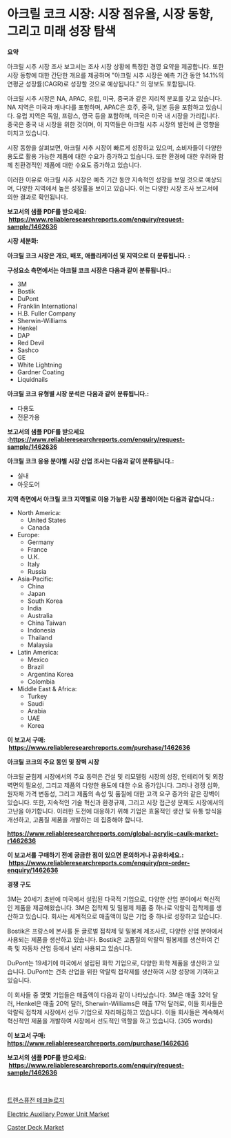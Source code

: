 <p><h1>아크릴 코크 시장: 시장 점유율, 시장 동향, 그리고 미래 성장 탐색</h1></p><p><strong>요약</strong></p>
<p><p>아크릴 시추 시장 조사 보고서는 조사 시장 상황에 특정한 경영 요약을 제공합니다. 또한 시장 동향에 대한 간단한 개요를 제공하며 "아크릴 시추 시장은 예측 기간 동안 14.1%의 연평균 성장률(CAGR)로 성장할 것으로 예상됩니다." 의 정보도 포함됩니다.</p><p>아크릴 시추 시장은 NA, APAC, 유럽, 미국, 중국과 같은 지리적 분포를 갖고 있습니다. NA 지역은 미국과 캐나다를 포함하며, APAC은 호주, 중국, 일본 등을 포함하고 있습니다. 유럽 지역은 독일, 프랑스, 영국 등을 포함하며, 미국은 미국 내 시장을 가리킵니다. 중국은 중국 내 시장을 위한 것이며, 이 지역들은 아크릴 시추 시장의 발전에 큰 영향을 미치고 있습니다.</p><p>시장 동향을 살펴보면, 아크릴 시추 시장이 빠르게 성장하고 있으며, 소비자들이 다양한 용도로 활용 가능한 제품에 대한 수요가 증가하고 있습니다. 또한 환경에 대한 우려와 함께 친환경적인 제품에 대한 수요도 증가하고 있습니다.</p><p>이러한 이유로 아크릴 시추 시장은 예측 기간 동안 지속적인 성장을 보일 것으로 예상되며, 다양한 지역에서 높은 성장률을 보이고 있습니다. 이는 다양한 시장 조사 보고서에 의한 결과로 확인됩니다.</p></p>
<p><strong>보고서의 샘플 PDF를 받으세요: &nbsp;<a href="https://www.reliableresearchreports.com/enquiry/request-sample/1462636">https://www.reliableresearchreports.com/enquiry/request-sample/1462636</a></strong></p>
<p><strong>시장 세분화:</strong></p>
<p><strong> 아크릴 코크 시장은 개요, 배포, 애플리케이션 및 지역으로 더 분류됩니다. :</strong></p>
<p><strong>구성요소 측면에서는 아크릴 코크 시장은 다음과 같이 분류됩니다.:</strong></p>
<p><ul><li>3M</li><li>Bostik</li><li>DuPont</li><li>Franklin International</li><li>H.B. Fuller Company</li><li>Sherwin-Williams</li><li>Henkel</li><li>DAP</li><li>Red Devil</li><li>Sashco</li><li>GE</li><li>White Lightning</li><li>Gardner Coating</li><li>Liquidnails</li></ul></p>
<p><strong> 아크릴 코크 유형별 시장 분석은 다음과 같이 분류됩니다.:</strong></p>
<p><ul><li>다용도</li><li>전문가용</li></ul></p>
<p><strong>보고서의 샘플 PDF를 받으세요 :<a href="https://www.reliableresearchreports.com/enquiry/request-sample/1462636">https://www.reliableresearchreports.com/enquiry/request-sample/1462636</a></strong></p>
<p><strong> 아크릴 코크 응용 분야별 시장 산업 조사는 다음과 같이 분류됩니다.:</strong></p>
<p><ul><li>실내</li><li>아웃도어</li></ul></p>
<p><strong>지역 측면에서 아크릴 코크 지역별로 이용 가능한 시장 플레이어는 다음과 같습니다.:</strong></p>
<p><ul>
    <li>
        North America:
        <ul>
            <li>United States</li>
            <li>Canada</li>
        </ul>
    </li>
    <li>
        Europe:
        <ul>
            <li>Germany</li>
            <li>France</li>
            <li>U.K.</li>
            <li>Italy</li>
            <li>Russia</li>
        </ul>
    </li>
    <li>
        Asia-Pacific:
        <ul>
            <li>China</li>
            <li>Japan</li>
            <li>South Korea</li>
            <li>India</li>
            <li>Australia</li>
            <li>China Taiwan</li>
            <li>Indonesia</li>
            <li>Thailand</li>
            <li>Malaysia</li>
        </ul>
    </li>
    <li>
        Latin America:
        <ul>
            <li>Mexico</li>
            <li>Brazil</li>
            <li>Argentina Korea</li>
            <li>Colombia</li>
        </ul>
    </li>
    <li>
        Middle East & Africa:
        <ul>
            <li>Turkey</li>
            <li>Saudi</li>
            <li>Arabia</li>
            <li>UAE</li>
            <li>Korea</li>
        </ul>
    </li>
    </ul></p>
<p><strong>이 보고서 구매: &nbsp;<a href="https://www.reliableresearchreports.com/purchase/1462636">https://www.reliableresearchreports.com/purchase/1462636</a></strong></p>
<p><strong>아크릴 코크의 주요 동인 및 장벽 시장</strong></p>
<p><p>아크릴 굳힘제 시장에서의 주요 동력은 건설 및 리모델링 시장의 성장, 인테리어 및 외장 벽면의 필요성, 그리고 제품의 다양한 용도에 대한 수요 증가입니다. 그러나 경쟁 심화, 원자재 가격 변동성, 그리고 제품의 속성 및 품질에 대한 고객 요구 증가와 같은 장벽이 있습니다. 또한, 지속적인 기술 혁신과 환경규제, 그리고 시장 접근성 문제도 시장에서의 고난을 야기합니다. 이러한 도전에 대응하기 위해 기업은 효율적인 생산 및 유통 방식을 개선하고, 고품질 제품을 개발하는 데 집중해야 합니다.</p></p>
<p><strong><a href="https://www.reliableresearchreports.com/global-acrylic-caulk-market-r1462636">https://www.reliableresearchreports.com/global-acrylic-caulk-market-r1462636</a></strong></p>
<p><strong>이 보고서를 구매하기 전에 궁금한 점이 있으면 문의하거나 공유하세요.: &nbsp;<a href="https://www.reliableresearchreports.com/enquiry/pre-order-enquiry/1462636">https://www.reliableresearchreports.com/enquiry/pre-order-enquiry/1462636</a></strong></p>
<p><strong>경쟁 구도</strong></p>
<p><p>3M는 20세기 초반에 미국에서 설립된 다국적 기업으로, 다양한 산업 분야에서 혁신적인 제품을 제공해왔습니다. 3M은 접착제 및 밀봉제 제품 중 하나로 악랄릭 접착제를 생산하고 있습니다. 회사는 세계적으로 매출액이 많은 기업 중 하나로 성장하고 있습니다.</p><p>Bostik은 프랑스에 본사를 둔 글로벌 접착제 및 밀봉제 제조사로, 다양한 산업 분야에서 사용되는 제품을 생산하고 있습니다. Bostik은 고품질의 악랄릭 밀봉제를 생산하여 건축 및 자동차 산업 등에서 널리 사용되고 있습니다.</p><p>DuPont는 19세기에 미국에서 설립된 화학 기업으로, 다양한 화학 제품을 생산하고 있습니다. DuPont는 건축 산업을 위한 악랄릭 접착제를 생산하여 시장 성장에 기여하고 있습니다.</p><p>이 회사들 중 몇몇 기업들은 매출액이 다음과 같이 나타났습니다. 3M은 매출 32억 달러, Henkel은 매출 20억 달러, Sherwin-Williams은 매출 17억 달러로, 이들 회사들은 악랄릭 접착제 시장에서 선두 기업으로 자리매김하고 있습니다. 이들 회사들은 계속해서 혁신적인 제품을 개발하여 시장에서 선도적인 역할을 하고 있습니다. (305 words)</p></p>
<p><strong>이 보고서 구매: &nbsp; <a href="https://www.reliableresearchreports.com/purchase/1462636">https://www.reliableresearchreports.com/purchase/1462636</a></strong></p>
<p><strong>보고서의 샘플 PDF를 받으세요: &nbsp;<a href="https://www.reliableresearchreports.com/enquiry/request-sample/1462636">https://www.reliableresearchreports.com/enquiry/request-sample/1462636</a></strong><strong></strong></p>
<p>&nbsp;</p>
<p><p><a href="https://medium.com/@electat2023/%EC%88%98%ED%98%88-%EA%B8%B0%EC%88%A0-%EC%8B%9C%EC%9E%A5-%EA%B7%9C%EB%AA%A8%EB%8A%94-%EA%B8%80%EB%A1%9C%EB%B2%8C-%EC%82%B0%EC%97%85%EC%97%90%EC%84%9C-%EC%B5%9C%EC%A0%81%EC%9D%98-%EB%A7%88%EC%BC%80%ED%8C%85-%EC%B1%84%EB%84%90%EC%9D%84-%EB%B3%B4%EC%97%AC%EC%A4%8D%EB%8B%88%EB%8B%A4-6963981e98cb">트랜스퓨전 테크놀로지</a></p><p><a href="https://github.com/bobicer/Market-Research-Report-List-2/blob/main/electric-auxiliary-power-unit-market.md">Electric Auxiliary Power Unit Market</a></p><p><a href="https://github.com/globismark/Market-Research-Report-List-2/blob/main/caster-deck-market.md">Caster Deck Market</a></p></p>